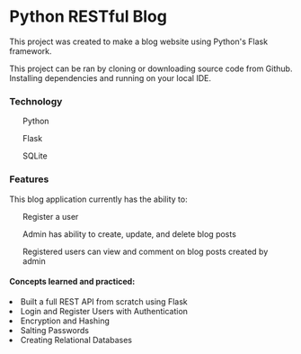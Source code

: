 <h1>Python RESTful Blog</h1>

This project was created to make a blog website using Python's Flask framework.

This project can be ran by cloning or downloading source code from Github. Installing dependencies and running on your local IDE.


<h3>Technology </h3>
<ul> Python</ul>
<ul>Flask </ul>
<ul>SQLite </ul>




<h3>Features</h3>

This blog application currently has the ability to:
<ul>
Register a user
</ul>
<ul>
Admin has ability to create, update, and delete blog posts
</ul>
<ul>
Registered users can view and comment on blog posts created by admin
</ul>


<h4>Concepts learned and practiced:</h4>
<li>Built a full REST API from scratch using Flask
<li>Login and Register Users with Authentication
<li>Encryption and Hashing
<li>Salting Passwords
<li>Creating Relational Databases

